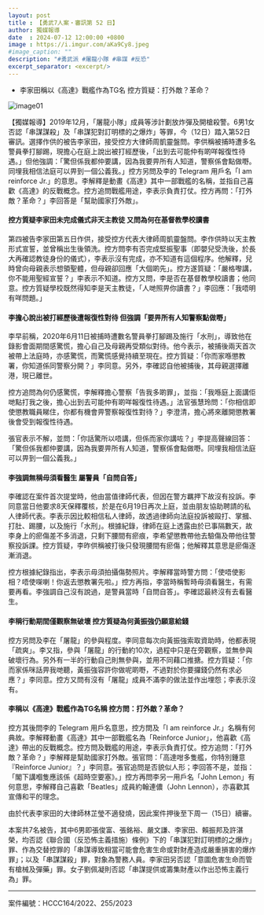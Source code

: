 ```yaml
---
layout: post
title : 【勇武7人案・審訊第 52 日】
author: 獨媒報導
date  : 2024-07-12 12:00:00 +0800
image : https://i.imgur.com/aKa9Cy8.jpeg
#image_caption: ""
description: "#勇武派 #屠龍小隊 #串謀 #反恐"
excerpt_separator: <excerpt/>
---
```


- 李家田稱以《高達》戰艦作為TG名 控方質疑：打外敵？革命？

<excerpt/>

![image01](https://i.imgur.com/NhQeYDB.png)

【獨媒報導】2019年12月，「屠龍小隊」成員等涉計劃放炸彈及開槍殺警。6男1女否認「串謀謀殺」及「串謀犯對訂明標的之爆炸」等罪，今（12日）踏入第52日審訊。選擇作供的被告李家田，接受控方大律師周凱靈盤問。李供稱被捕時遭多名警員拳打腳踢，現擔心在庭上說出被打經歷後，「出到去可能仲有啲咩報復性待遇。」但他強調：「驚但係我都仲要講，因為我要畀所有人知道，警察係會點做嘢。同埋我相信法庭可以畀到一個公義我。」控方另問及李的 Telegram 用戶名「I am reinforce Jr.」的意思。李解釋是動畫《高達》其中一部戰艦的名稱，並指自己喜歡《高達》的反戰概念。控方追問戰艦用途，李表示負責打仗。控方再問：「打外敵？革命？」李回答是「幫助國家打外敵」。

#### 控方質疑李家田未完成儀式非天主教徒 又問為何在基督教學校讀書

第四被告李家田第五日作供，接受控方代表大律師周凱靈盤問。李作供時以天主教形式宣誓，並曾稱出生後領洗。控方問李有否完成堅振聖事（即嬰兒受洗後，於長大再確認教徒身份的儀式），李表示沒有完成，亦不知道有這個程序。他解釋，兒時曾向母親表示想領聖體，但母親卻回應「大個啲先」。控方遂質疑：「嚴格嚟講，你不能用聖經宣誓？」李表示不知道。控方又問，李是否在基督教學校讀書；他同意。控方質疑學校既然得知李是天主教徒，「人哋照畀你讀書？」李回應：「我唔明有咩問題。」

#### 李擔心說出被打經歷後遭報復性對待 但強調「要畀所有人知警察點做嘢」

李早前稱，2020年6月11日被捕時遭數名警員拳打腳踢及施行「水刑」，導致他在錄影會面期間感驚慌，擔心自己及母親再受類似對待。他今表示，被捕後兩天首次被帶上法庭時，亦感驚慌，而驚慌感覺持續至現在。控方質疑：「你而家喺懲教署，你知道係同警察分開？」李同意。另外，李確認自他被捕後，其母親選擇離港，現已離世。

控方追問為何仍感驚慌，李解釋擔心警察「告我多啲罪」，並指：「我喺庭上面講佢哋點打我之後，擔心出到去可能仲有啲咩報復性待遇。」法官張慧玲問：「你相信即使懲教職員睇住，你都有機會畀警察報復性對待？」李澄清，擔心將來離開懲教署後會受到報復性待遇。

張官表示不解，並問：「你話驚所以唔講，但係而家你講咗？」李提高聲線回答：「驚但係我都仲要講，因為我要畀所有人知道，警察係會點做嘢。同埋我相信法庭可以畀到一個公義我。」

#### 李強調無稱毋須看醫生 屬警員「自問自答」

李確認在案件首次提堂時，他由當值律師代表，但因在警方羈押下故沒有投訴。李同意當日他要求8天保釋覆核，於是在6月19日再次上庭，並由朋友協助聘請的私人律師代表。李表示因比較相信私人律師，故透過律師向法庭投訴被毆打、掌摑、打肚、踢腰，以及施行「水刑」。根據紀錄，律師在庭上透露由於已事隔數天，故李身上的瘀傷差不多消退，只剩下腰間有瘀痕，李希望懲教帶他去驗傷及帶他往警察投訴課。控方質疑，李昨供稱被打後只發現腰間有瘀傷；他解釋其意思是瘀傷逐漸消退。

控方根據紀錄指出，李表示毋須拍攝傷勢照片。李解釋當時警方問：「使唔使影相？唔使㗎喇！你返去懲教署先啦。」控方再指，李當時稱暫時毋須看醫生，有需要再看。李強調自己沒有說過，是警員當時「自問自答」。李確認最終沒有去看醫生。

#### 李稱行動期間僅觀察無破壞 控方質疑為何黃振強仍願意給錢

控方另問及李在「屠龍」的參與程度。李同意每次向黃振強索取資助時，他都表現「疏爽」。李又指，參與「屠龍」的行動約10次，過程中只是在旁觀察，並無參與破壞行為。另外有一半的行動自己則無參與，並用不同藉口推搪。控方質疑：「你而家係咪話畀我哋聽，黃振強容許你做呢啲嘢，不過對於你要攞錢仍然有求必應？」李同意。控方又問有沒有「屠龍」成員不滿李的做法並作出埋怨；李表示沒有。

#### 李稱以《高達》戰艦作為TG名稱 控方問：打外敵？革命？

控方其後問李的 Telegram 用戶名意思，控方問及「I am reinforce Jr.」名稱有何典故。李解釋動畫《高達》其中一部戰艦名為「Reinforce Junior」，他喜歡《高達》帶出的反戰概念。控方問及戰艦的用途，李表示負責打仗。控方追問：「打外敵？革命？」李解釋是幫助國家打外敵。張官問：「高達咁多隻艦，你特別鍾意『Reinforce Junior』？」李同意。張官追問是否貌似人形；李回答不是，並指：「閣下講嗰隻應該係《超時空要塞》。」控方再問李另一用戶名「John Lemon」有何意思，李解釋自己喜歡「Beatles」成員約翰連儂（John Lennon），亦喜歡其宣傳和平的理念。

由於代表李家田的大律師林芷瑩不適發燒，因此案件押後至下周一（15日）續審。

本案共7名被告，其中6男即張俊富、張銘裕、嚴文謙、李家田、賴振邦及許湛榮，均否認《聯合國（反恐怖主義措施）條例》下的「串謀犯對訂明標的之爆炸」罪、作為交替控罪的「串謀導致相當可能會危害生命或對財產造成嚴重損害的爆炸罪」；以及「串謀謀殺」罪，對象為警務人員。李家田另否認「意圖危害生命而管有槍械及彈藥」罪。女子劉佩凝則否認「串謀提供或籌集財產以作出恐怖主義行為」罪。

---

案件編號：HCCC164/2022、255/2023
